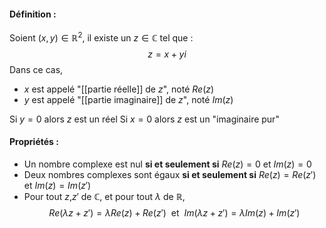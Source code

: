 #### Définition :
Soient $(x,y)\in\mathbb R^2$, il existe un $z\in\mathbb C$ tel que :
$$
z=x+yi
$$Dans ce cas, 
 - $x$ est appelé "[[partie réelle]] de $z$", noté $Re(z)$ 
- $y$ est appelé "[[partie imaginaire]] de $z$", noté $Im(z)$

Si $y=0$ alors $z$ est un réel
Si $x=0$ alors $z$ est un "imaginaire pur"

#### Propriétés :
- Un nombre complexe est nul **si et seulement si** $Re(z)=0$ et $Im(z)=0$
- Deux nombres complexes sont égaux **si et seulement si** $Re(z)=Re(z')$ et $Im(z)=Im(z')$ 
- Pour tout $z$,$z'$ de $\mathbb C$, et pour tout $\lambda$ de $\mathbb R$,
$$
Re(\lambda z+z')=\lambda Re(z)+Re(z')~~\text{et}~~Im(\lambda z+z')=\lambda Im(z)+Im(z')
$$
